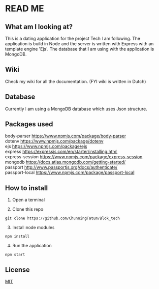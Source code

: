 # READ ME

## What am I looking at?
This is a dating application for the project Tech I am following. The application is build in Node and the server is written with Express with an template engine 'Ejs'. The database that I am using with the application is MongoDB.

## Wiki

Check my wiki for all the documentation. (FYI wiki is written in Dutch)

## Database

Currently I am using a MongoDB database which uses Json structure.

## Packages used
body-parser     https://www.npmjs.com/package/body-parser<br/>
dotenv          https://www.npmjs.com/package/dotenv<br/>
ejs             https://www.npmjs.com/package/ejs<br/>
express         https://expressjs.com/en/starter/installing.html<br/>
express-session https://www.npmjs.com/package/express-session<br/>
mongodb         https://docs.atlas.mongodb.com/getting-started/<br/>
passport        http://www.passportjs.org/docs/authenticate/<br/>
passport-local  https://www.npmjs.com/package/passport-local<br/>

## How to install

1. Open a terminal

2. Clone this repo
```
git clone https://github.com/ChunningTatum/Blok_tech
```

3. Install node modules
```
npm install
```

4. Run the application
```
npm start
```

## License

[MIT](https://github.com/Plous01/ProjectTech/blob/master/LICENSE)
